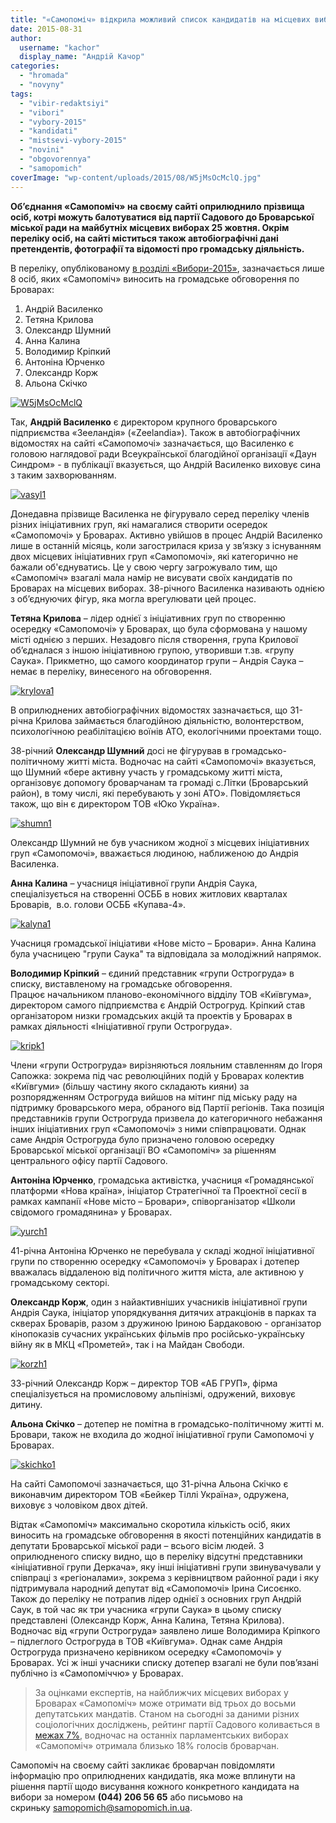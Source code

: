 ```yaml
---
title: "«Самопоміч» відкрила можливий список кандидатів на місцевих виборах у Броварах"
date: 2015-08-31
author: 
  username: "kachor"
  display_name: "Андрій Качор"
categories: 
  - "hromada"
  - "novyny"
tags: 
  - "vibir-redaktsiyi"
  - "vibori"
  - "vybory-2015"
  - "kandidati"
  - "mistsevi-vybory-2015"
  - "novini"
  - "obgovorennya"
  - "samopomich"
coverImage: "wp-content/uploads/2015/08/W5jMsOcMclQ.jpg"
---
```


**Об’єднання «Самопоміч» на своєму сайті оприлюднило прізвища осіб, котрі можуть балотуватися від партії Садового до Броварської міської ради на майбутніх місцевих виборах 25 жовтня. Окрім переліку осіб, на сайті міститься також автобіографічні дані претендентів, фотографії та відомості про громадську діяльність.**

В переліку, опублікованому [в розділі «Вибори-2015»](http://samopomich.ua/vybory2015/), зазначається лише 8 осіб, яких «Самопоміч» виносить на громадське обговорення по Броварах:

1. Андрій Василенко
2. Тетяна Крилова
3. Олександр Шумний
4. Анна Калина
5. Володимир Кріпкий
6. Антоніна Юрченко
7. Олександр Корж
8. Альона Скічко

[![W5jMsOcMclQ](https://mpz.brovary.org/wp-content/uploads/2015/08/W5jMsOcMclQ.jpg)](https://mpz.brovary.org/wp-content/uploads/2015/08/W5jMsOcMclQ.jpg)

Так, **Андрій Василенко** є директором крупного броварського підприємства «Зееландія» («Zeelandia»). Також в автобіографічних відомостях на сайті «Самопомочі» зазначається, що Василенко є головою наглядової ради Всеукраїнської благодійної організації «Даун Синдром» - в публікації вказується, що Андрій Василенко виховує сина з таким захворюванням.

[![vasyl1](https://mpz.brovary.org/wp-content/uploads/2015/08/vasyl1.jpg)](https://mpz.brovary.org/wp-content/uploads/2015/08/vasyl1.jpg)

Донедавна прізвище Василенка не фігурувало серед переліку членів різних ініціативних груп, які намагалися створити осередок «Самопомочі» у Броварах. Активно увійшов в процес Андрій Василенко лише в останній місяць, коли загострилася криза у зв’язку з існуванням двох місцевих ініціативних груп «Самопомочі», які категорично не бажали об'єднуватись. Це у свою чергу загрожувало тим, що «Самопоміч» взагалі мала намір не висувати своїх кандидатів по Броварах на місцевих виборах. 38-річного Василенка називають однією з об’єднуючих фігур, яка могла врегулювати цей процес.

**Тетяна Крилова** – лідер однієї з ініціативних груп по створенню осередку «Самопомочі» у Броварах, що була сформована у нашому місті однією з перших. Незадовго після створення, група Крилової об’єдналася з іншою ініціативною групою, утворивши т.зв. «групу Саука». Прикметно, що самого координатор групи – Андрія Саука – немає в переліку, винесеного на обговорення.

[![krylova1](https://mpz.brovary.org/wp-content/uploads/2015/08/krylova1.jpg)](https://mpz.brovary.org/wp-content/uploads/2015/08/krylova1.jpg)

В оприлюднених автобіографічних відомостях зазначається, що 31-річна Крилова займається благодійною діяльністю, волонтерством, психологічною реабілітацією воїнів АТО, екологічними проектами тощо.

38-річний **Олександр Шумний** досі не фігурував в громадсько-політичному житті міста. Водночас на сайті «Самопомочі» вказується, що Шумний «бере активну участь у громадському житті міста, організовує допомогу броварчанам та громаді с.Літки (Броварський район), в тому числі, які перебувають у зоні АТО». Повідомляється також, що він є директором ТОВ «Юко Україна».

[![shumn1](https://mpz.brovary.org/wp-content/uploads/2015/08/shumn1.jpg)](https://mpz.brovary.org/wp-content/uploads/2015/08/shumn1.jpg)

Олександр Шумний не був учасником жодної з місцевих ініціативних груп «Самопомочі», вважається людиною, наближеною до Андрія Василенка.

**Анна Калина** – учасниця ініціативної групи Андрія Саука, спеціалізується на створенні ОСББ в нових житлових кварталах Броварів,  в.о. голови ОСББ «Купава-4».

[![kalyna1](https://mpz.brovary.org/wp-content/uploads/2015/08/kalyna1.jpg)](https://mpz.brovary.org/wp-content/uploads/2015/08/kalyna1.jpg)

Учасниця громадської ініціативи «Нове місто – Бровари». Анна Калина була учасницею "групи Саука" та відповідала за молодіжний напрямок.

**Володимир Кріпкий** – єдиний представник «групи Острогруда» в списку, виставленому на громадське обговорення. Працює начальником планово-економічного відділу ТОВ «Київгума», директором самого підприємства є Андрій Острогруд. Кріпкий став організатором низки громадських акцій та проектів у Броварах в рамках діяльності «Ініціативної групи Острогруда».

[![kripk1](https://mpz.brovary.org/wp-content/uploads/2015/08/kripk1.jpg)](https://mpz.brovary.org/wp-content/uploads/2015/08/kripk1.jpg)

Члени «групи Острогруда» вирізняються лояльним ставленням до Ігоря Сапожка: зокрема під час революційних подій у Броварах колектив «Київгуми» (більшу частину якого складають кияни) за розпорядженням Острогруда вийшов на мітинг під міську раду на підтримку броварського мера, обраного від Партії регіонів. Така позиція представників групи Острогруда призвела до категоричного небажання інших ініціативних груп «Самопомочі» з ними співпрацювати. Однак саме Андрія Острогруда було призначено головою осередку Броварської міської організації ВО «Самопоміч» за рішенням центрального офісу партії Садового.

**Антоніна Юрченко**, громадська активістка, учасниця «Громадянської платформи «Нова країна», ініціатор Стратегічної та Проектної сесії в рамках кампанії «Нове місто – Бровари», співорганізатор «Школи свідомого громадянина» у Броварах.

[![yurch1](https://mpz.brovary.org/wp-content/uploads/2015/08/yurch1.jpg)](https://mpz.brovary.org/wp-content/uploads/2015/08/yurch1.jpg)

41-річна Антоніна Юрченко не перебувала у складі жодної ініціативної групи по створенню осередку «Самопомочі» у Броварах і дотепер вважалась віддаленою від політичного життя міста, але активною у громадському секторі.

**Олександр Корж**, один з найактивніших учасників ініціативної групи Андрія Саука, ініціатор упорядкування дитячих атракціонів в парках та скверах Броварів, разом з дружиною Іриною Бардаковою - організатор кінопоказів сучасних українських фільмів про російсько-українську війну як в МКЦ «Прометей», так і на Майдан Свободи.

[![korzh1](https://mpz.brovary.org/wp-content/uploads/2015/08/korzh1.jpg)](https://mpz.brovary.org/wp-content/uploads/2015/08/korzh1.jpg)

33-річний Олександр Корж – директор ТОВ «АБ ГРУП», фірма спеціалізується на промисловому альпінізмі, одружений, виховує дитину.

**Альона Скічко** – дотепер не помітна в громадсько-політичному житті м. Бровари, також не входила до жодної ініціативної групи Самопомочі у Броварах.

[![skichko1](https://mpz.brovary.org/wp-content/uploads/2015/08/skichko1.jpg)](https://mpz.brovary.org/wp-content/uploads/2015/08/skichko1.jpg)

На сайті Самопомочі зазначається, що 31-річна Альона Скічко є виконавчим директором ТОВ «Бейкер Тіллі Україна», одружена, виховує з чоловіком двох дітей.

Відтак «Самопоміч» максимально скоротила кількість осіб, яких виносить на громадське обговорення в якості потенційних кандидатів в депутати Броварської міської ради – всього вісім людей. З оприлюдненого списку видно, що в переліку відсутні представники «ініціативної групи Деркача», яку інші ініціативні групи звинувачували у співпраці з «регіоналами», зокрема з керівництвом районної ради і яку підтримувала народний депутат від «Самопомочі» Ірина Сисоєнко. Також до переліку не потрапив лідер однієї з основних груп Андрій Саук, в той час як три учасника «групи Саука» в цьому списку представлені (Олександр Корж, Анна Калина, Тетяна Крилова). Водночас від «групи Острогруда» заявлено лише Володимира Кріпкого – підлеглого Острогруда в ТОВ «Київгума». Однак саме Андрія Острогруда призначено керівником осередку «Самопомочі» у Броварах. Усі ж інші учасники списку дотепер взагалі не були пов’язані публічно із «Самопоміччю» у Броварах.

> За оцінками експертів, на найближчих місцевих виборах у Броварах «Самопоміч» може отримати від трьох до восьми депутатських мандатів. Станом на сьогодні за даними різних соціологічних досліджень, рейтинг партії Садового коливається в [межах 7%](http://www.kiis.com.ua/?lang=ukr&cat=reports&id=540&page=1), водночас на останніх парламентських виборах «Самопоміч» отримала близько 18% голосів броварчан.

Самопоміч на своєму сайті закликає броварчан повідомляти інформацію про оприлюднених кандидатів, яка може вплинути на рішення партії щодо висування кожного конкретного кандидата на вибори за номером **(044) 206 56 65** або письмово на скриньку [samopomich@samopomich.in.ua](mailto:samopomich@samopomich.in.ua).

